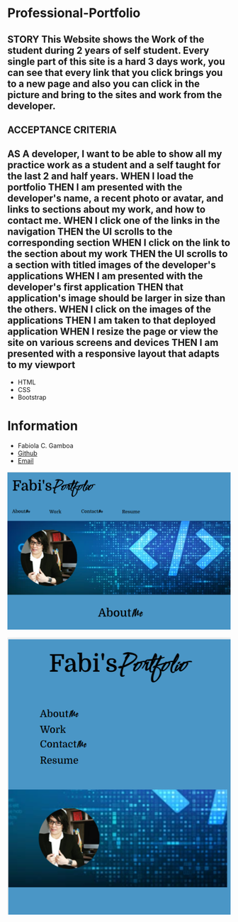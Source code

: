 # Professional-Portfolio


## __STORY__ This Website  shows the Work of the student during 2 years of self student. Every single part of this site is a hard 3 days work, you can see that every link that you click brings you to a new page and also you can click in the picture and bring to the sites and work from the developer.

## __ACCEPTANCE CRITERIA__

## __AS A developer__, I want to be able to show all my practice work as a student and a self taught for the last 2 and half years. WHEN I load the portfolio THEN I am presented with the developer's name, a recent photo or avatar, and links to sections about my work, and how to contact me. WHEN I click one of the links in the navigation THEN the UI scrolls to the corresponding section WHEN I click on the link to the section about my work THEN the UI scrolls to a section with titled images of the developer's applications WHEN I am presented with the developer's first application THEN that application's image should be larger in size than the others. WHEN I click on the images of the applications THEN I am taken to that deployed application WHEN I resize the page or view the site on various screens and devices THEN I am presented with a responsive layout that adapts to my viewport

- HTML
- CSS
- Bootstrap

# Information

* Fabiola C. Gamboa
* [Github](https://github.com/Fabskickass/Professional-Portfolio)
* [Email](fabiscg79@gmail.com)



![Fabi's Portfolio](./assets/images/portfolio.png)

![Phone's Mock-up](./assets/images/Fabi'sPortfolio.png)


